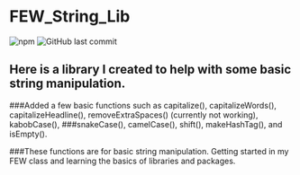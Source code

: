 # FEW_String_Lib


![npm](https://img.shields.io/npm/v/src?style=plastic)
![GitHub last commit](https://img.shields.io/github/last-commit/alexandershearer/FEW_String_Lib)

## Here is a library I created to help with some basic string manipulation.

###Added a few basic functions such as capitalize(), capitalizeWords(), capitalizeHeadline(), removeExtraSpaces() (currently not working), kabobCase(),
###snakeCase(), camelCase(), shift(), makeHashTag(), and isEmpty(). 

###These functions are for basic string manipulation. Getting started in my FEW class and learning the basics of libraries and packages.
